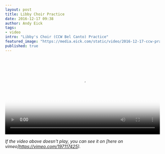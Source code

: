 ```yaml
---
layout: post
title: Libby Choir Practice
date: 2016-12-17 09:38
author: Andy Eick
tags:
- video
intro: "Libby's Choir (CCW Bel Canto) Practice"
featured_image: "https://media.eick.com/static/video/2016-12-17-ccw-practice/20161217-CCW-Christmas-Rehearsal-0044.jpg"
published: true
---
```

<video
  width='100%'
  src='/video/2016/2016-12-17-ccw-practice.m3u8'
  controls
  poster='{{ site.movieUrlRoot }}/static/video/2016-12-17-ccw-practice/20161217-CCW-Christmas-Rehearsal-0044.jpg'>
</video>


*If the video above doesn't play, you can see it on [here on vimeo]https://vimeo.com/197117425).*
